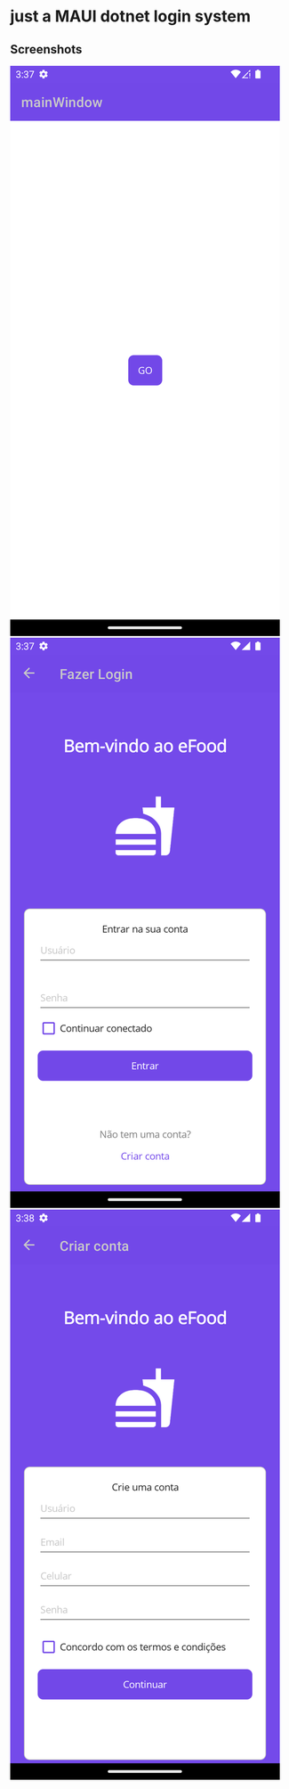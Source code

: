 # just a MAUI dotnet login system

## Screenshots

![App Screenshot](img/1.png)
![App Screenshot](img/2.png)
![App Screenshot](img/3.png)

